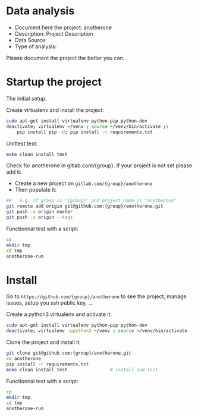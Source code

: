 # Data analysis
- Document here the project: anotherone
- Description: Project Description
- Data Source:
- Type of analysis:

Please document the project the better you can.

# Startup the project

The initial setup.

Create virtualenv and install the project:
```bash
sudo apt-get install virtualenv python-pip python-dev
deactivate; virtualenv ~/venv ; source ~/venv/bin/activate ;\
    pip install pip -U; pip install -r requirements.txt
```

Unittest test:
```bash
make clean install test
```

Check for anotherone in gitlab.com/{group}.
If your project is not set please add it:

- Create a new project on `gitlab.com/{group}/anotherone`
- Then populate it:

```bash
##   e.g. if group is "{group}" and project_name is "anotherone"
git remote add origin git@github.com:{group}/anotherone.git
git push -u origin master
git push -u origin --tags
```

Functionnal test with a script:

```bash
cd
mkdir tmp
cd tmp
anotherone-run
```

# Install

Go to `https://github.com/{group}/anotherone` to see the project, manage issues,
setup you ssh public key, ...

Create a python3 virtualenv and activate it:

```bash
sudo apt-get install virtualenv python-pip python-dev
deactivate; virtualenv -ppython3 ~/venv ; source ~/venv/bin/activate
```

Clone the project and install it:

```bash
git clone git@github.com:{group}/anotherone.git
cd anotherone
pip install -r requirements.txt
make clean install test                # install and test
```
Functionnal test with a script:

```bash
cd
mkdir tmp
cd tmp
anotherone-run
```

